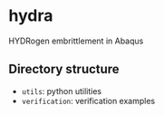 # hydra

HYDRogen embrittlement in Abaqus


## Directory structure

* `utils`: python utilities
* `verification`: verification examples
